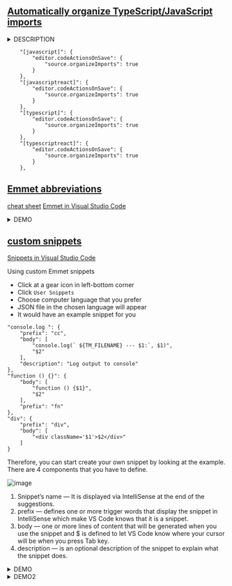 
## [Automatically organize TypeScript/JavaScript imports](https://eshlox.net/2019/12/02/vscode-automatically-organize-typescript-imports)
<details>
<summary>DESCRIPTION</summary>

1. remove any unused imports, 
2. sort existing imports by file paths, 
3. sort named imports.

Open the settings (`⇧⌘P` or `Ctrl+Shift+P`), 
find `Preferences: Configure Language Specific Settings...`
and then find the `TypeScript`. It will open the `settings.json` file. 

Now add the configuration.
</details>

<!-- <details> -->
<!-- <summary>CODE</summary> -->

```
    "[javascript]": {
        "editor.codeActionsOnSave": {
            "source.organizeImports": true
        }
    },
    "[javascriptreact]": {
        "editor.codeActionsOnSave": {
            "source.organizeImports": true
        }
    },
    "[typescript]": {
        "editor.codeActionsOnSave": {
            "source.organizeImports": true
        }
    },
    "[typescriptreact]": {
        "editor.codeActionsOnSave": {
            "source.organizeImports": true
        }
    },
```

<!-- </details> -->

## [Emmet abbreviations](https://medium.com/neverrest/vs-code-emmet-abbreviations-and-snippets-make-your-life-easier-875505550607)
[cheat sheet](https://docs.emmet.io/cheat-sheet/)
[Emmet in Visual Studio Code](https://code.visualstudio.com/docs/editor/emmet)
<details>
<summary>DEMO</summary>

Emmet abbreviation is built-in feature for VS Code, no extension installation required. You may see the abbreviation displayed in the suggestion list when you are typing some code. Wrench icon will be appeared at the start of the Emmet.

1. Create initial code in html by using `! + TAB`
![image](https://miro.medium.com/max/1400/1*ayQ9xBrLySC51FIdoQZs-Q.gif)

2. Create class and id by using `.className` and `#idName`
![image](https://miro.medium.com/max/1400/1*ztspDuH5wbh1Z4TsC9mjBg.gif)

3. Create child element by using `>childElement`
![image](https://miro.medium.com/max/1400/1*F9C_rTtBuQJwiStWx_G11g.gif)

4. Create sibling element by using `+siblingName`
Create sibling element
![image](https://miro.medium.com/max/1400/1*TGmPAzHVRoHc0hd0JFguTg.gif)

5. Create multiple lines of code by using `*`
![image](https://miro.medium.com/max/1400/1*PxBcwHLmCebErE6NwcOFYg.gif)

6. Create item numbering by using `$`
![image](https://miro.medium.com/max/1400/1*gpH2m7MO3QUOyn8lbG3VZw.gif)

7. Create text between html tag by using `{}`
![image](https://miro.medium.com/max/1400/1*REqbx7dRv_XJ0XweLk12yg.gif)
</details>


## [custom snippets](https://medium.com/neverrest/vs-code-emmet-abbreviations-and-snippets-make-your-life-easier-875505550607)
[Snippets in Visual Studio Code](https://code.visualstudio.com/docs/editor/userdefinedsnippets)

<!-- <details> -->
<!-- <summary>HOW</summary> -->

Using custom Emmet snippets

* Click at a gear icon in left-bottom corner
* Click `User Snippets`
* Choose computer language that you prefer
* JSON file in the chosen language will appear
* It would have an example snippet for you

```
"console.log ": {
	"prefix": "cc",
	"body": [
		"console.log(` ${TM_FILENAME} --- $1:`, $1)",
		"$2"
	],
	"description": "Log output to console"
},
"function () {}": {
	"body": [
		"function () {$1}",
		"$2"
	],
	"prefix": "fn"
},
"div": {
	"prefix": "div",
	"body": [
		"<div className='$1'>$2</div>"
	]
}
```


Therefore, you can start create your own snippet by looking at the example. There are 4 components that you have to define.

![image](https://miro.medium.com/max/1200/1*1U9BVFL2EnWPp2q-EarmSA.png)
    
1. Snippet’s name — It is displayed via IntelliSense at the end of the suggestions.
1. prefix — defines one or more trigger words that display the snippet in IntelliSense which make VS Code knows that it is a snippet.
1. body — one or more lines of content that will be generated when you use the snippet and $ is defined to let VS Code know where your cursor will be when you press Tab key.
1. description — is an optional description of the snippet to explain what the snippet does.    
<!-- </details> -->

<details>
<summary>DEMO</summary>

Code snippets are templates that make you easier to enter repeating code patterns. It’s very useful when you have to type the same code every time. Snippets appear in IntelliSense mixed with other suggestions and in front of the snippets will display a block of square which make you know that it’s the snippet.

![image](https://miro.medium.com/max/1400/1*5rRx5Ohe7WFzN0MPhKE7Iw.gif)

</details>

<details>
<summary>DEMO2</summary>

![IMAGE](https://miro.medium.com/max/1400/1*e_gCtqEazISkUfUx0Y0SiQ.png)
![IMAGE](https://miro.medium.com/max/1400/1*r1RxhiNUk3jb716AASgsXg.gif)
</details>






